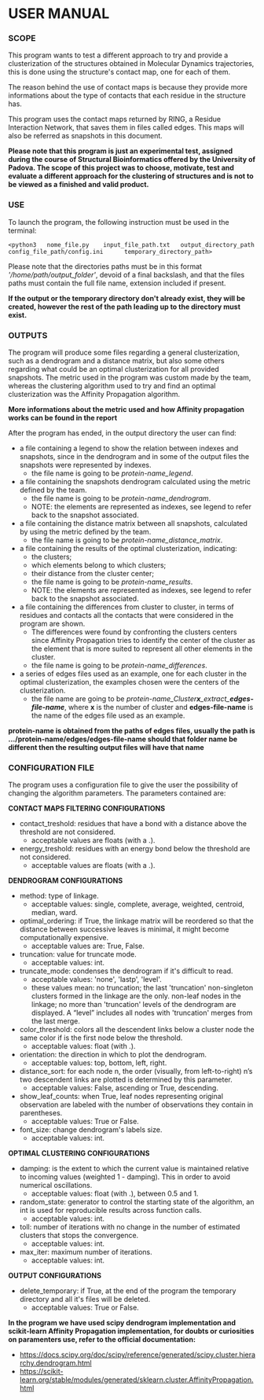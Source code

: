 # USER MANUAL

### SCOPE

This program wants to test a different approach to try and provide a clusterization of the structures obtained in Molecular Dynamics trajectories, this is done using the structure's contact map, one for each of them.

The reason behind the use of contact maps is because they provide more informations about the type of contacts that each residue in the structure has.

This program uses the contact maps returned by RING, a Residue Interaction Network, that saves them in files called edges.
This maps will also be referred as snapshots in this document.

**Please note that this program is just an experimental test, assigned during the course of Structural Bioinformatics offered by the University of Padova.
The scope of this project was to choose, motivate, test and evaluate a different approach for the clustering of structures and is not to be viewed as a finished and valid product.**
 
### USE

To launch the program, the following instruction must be used in the terminal:

`<python3  	nome_file.py  	input_file_path.txt	  output_directory_path  	config_file_path/config.ini 	 temporary_directory_path>`

Please note that the directories paths must be in this format *'/home/path/output_folder'*, devoid of a final backslash, and that the files paths must contain the full file name, extension included if present.

**If the output or the temporary directory don't already exist, they will be created, however the rest of the path leading up to the directory must exist.**

### OUTPUTS

The program will produce some files regarding a general clusterization, such as a dendrogram and a distance matrix, but also some others regarding what could be an optimal clusterization for all provided snapshots.
The metric used in the program was custom made by the team, whereas the clustering algorithm used to try and find an optimal clusterization was the Affinity Propagation algorithm.

**More informations about the metric used and how Affinity propagation works can be found in the report**

After the program has ended, in the output directory the user can find:
* a file containing a legend to show the relation between indexes and snapshots, since in the dendrogram and in some of the output files the snapshots were represented by indexes.
  * the file name is going to be *protein-name_legend*.
* a file containing the snapshots dendrogram calculated using the metric defined by the team.
  * the file name is going to be *protein-name_dendrogram*.
  * NOTE: the elements are represented as indexes, see legend to refer back to the snapshot associated.
* a file containing the distance matrix between all snapshots, calculated by using the metric defined by the team.
  * the file name is going to be *protein-name_distance_matrix*.
* a file containing the results of the optimal clusterization, indicating:
  * the clusters;
  * which elements belong to which clusters;
  * their distance from the cluster center;
  * the file name is going to be *protein-name_results*.
  * NOTE: the elements are represented as indexes, see legend to refer back to the snapshot associated.
* a file containing the differences from cluster to cluster, in terms of residues and contacts all the contacts that were considered in the program are shown. 
  * The differences were found by confronting the clusters centers since Affinity Propagation tries to identify the center of the cluster as the element that is more suited to represent all other elements in the cluster.
  * the file name is going to be *protein-name_differences*.
* a series of edges files used as an example, one for each cluster in the optimal clusterization, the examples chosen were the centers of the clusterization.
  * the file name are going to be *protein-name_Cluster**x**\_extract_**edges-file-name***, where **x** is the number of cluster and **edges-file-name** is the name of the edges file used as an example.

**protein-name is obtained from the paths of edges files, usually the path is .../protein-name/edges/edges-file-name should that folder name be different then the resulting output files will have that name**

### CONFIGURATION FILE
The program uses a configuration file to give the user the possibility of changing the algorithm parameters.
The parameters contained are:

**CONTACT MAPS FILTERING CONFIGURATIONS**

* contact_treshold: residues that have a bond with a distance above the threshold are not considered.
  * acceptable values are floats (with a .).
* energy_treshold: residues with an energy bond below the threshold are not considered.
  * acceptable values are floats (with a .).

**DENDROGRAM CONFIGURATIONS**

* method: type of linkage.
  * acceptable values: single, complete, average, weighted, centroid, median, ward.
* optimal_ordering: if True, the linkage matrix will be reordered so that the distance between successive leaves is minimal, it might become computationally expensive.
  * acceptable values are: True, False.
* truncation: value for truncate mode.
  * acceptable values: int.
* truncate_mode: condenses the dendrogram if it's difficult to read.
  * acceptable values: 'none', 'lastp', 'level'.
  * these values mean: no truncation; the last 'truncation' non-singleton clusters formed in the linkage are the only.
 non-leaf nodes in the linkage; no more than 'truncation' levels of the dendrogram are displayed. A “level” includes all nodes with 'truncation' merges from the last merge.
* color_threshold: colors all the descendent links below a cluster node the same color if is the first node below the threshold.   
  * acceptable values: float (with .).
* orientation: the direction in which to plot the dendrogram.
  * acceptable values: top, bottom, left, right.
* distance_sort: for each node n, the order (visually, from left-to-right) n’s two descendent links are plotted is determined by this parameter.
  * acceptable values: False, ascending or True, descending.
* show_leaf_counts: when True, leaf nodes representing original observation are labeled with the number of observations they contain in parentheses.
  * acceptable values: True or False.
* font_size: change dendrogram's labels size.
  * acceptable values: int.

**OPTIMAL CLUSTERING CONFIGURATIONS**

* damping: is the extent to which the current value is maintained relative to incoming values (weighted 1 - damping). This in order to avoid numerical oscillations.
  * acceptable values: float (with .), between 0.5 and 1.
* random_state: generator to control the starting state of the algorithm, an int is used for reproducible results across function calls.
  * acceptable values: int.
* toll: number of iterations with no change in the number of estimated clusters that stops the convergence.
  * acceptable values: int.
* max_iter: maximum number of iterations.
  * acceptable values: int.
  
**OUTPUT CONFIGURATIONS**

* delete_temporary: if True, at the end of the program the temporary directory and all it's files will be deleted.
  * acceptable values: True or False.

**In the program we have used scipy dendrogram implementation and scikit-learn Affinity Propagation implementation, for doubts or curiosities on paramenters use, refer to the official documentation:**
- https://docs.scipy.org/doc/scipy/reference/generated/scipy.cluster.hierarchy.dendrogram.html
- https://scikit-learn.org/stable/modules/generated/sklearn.cluster.AffinityPropagation.html
